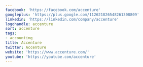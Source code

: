 ```yaml
---
facebook: 'https://facebook.com/accenture'
googleplus: 'https://plus.google.com/112621826548261308809'
linkedin: 'https://linkedin.com/company/accenture'
logohandle: accenture
sort: accenture
tags:
- accounting
title: Accenture
twitter: Accenture
website: 'https://www.accenture.com/'
youtube: 'https://youtube.com/accenture'
---
```

